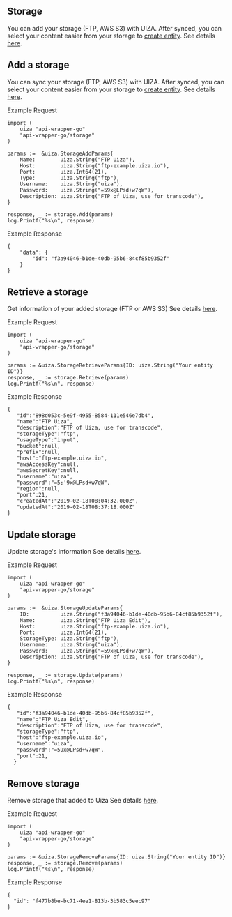 ## Storage

You can add your storage (FTP, AWS S3) with UIZA. After synced, you can select your content easier from your storage to [create entity](https://docs.uiza.io/#create-entity).
See details [here](https://docs.uiza.io/#storage).

## Add a storage

You can sync your storage (FTP, AWS S3) with UIZA. After synced, you can select your content easier from your storage to [create entity](https://docs.uiza.io/#create-entity).
See details [here](https://docs.uiza.io/#add-a-storage).

Example Request

```golang
import (
    uiza "api-wrapper-go"
    "api-wrapper-go/storage"
)

params :=  &uiza.StorageAddParams{
	Name:        uiza.String("FTP Uiza"),
	Host:        uiza.String("ftp-example.uiza.io"),
	Port:        uiza.Int64(21),
	Type:        uiza.String("ftp"),
	Username:    uiza.String("uiza"),
	Password:    uiza.String("=59x@LPsd+w7qW"),
	Description: uiza.String("FTP of Uiza, use for transcode"),
}

response, _ := storage.Add(params)
log.Printf("%s\n", response)
```

Example Response

```golang
{
    "data": {
        "id": "f3a94046-b1de-40db-95b6-84cf85b9352f"
    }
}
```

## Retrieve a storage

Get information of your added storage (FTP or AWS S3)
See details [here](https://docs.uiza.io/#retrieve-a-storage).

Example Request

```golang
import (
    uiza "api-wrapper-go"
    "api-wrapper-go/storage"
)

params := &uiza.StorageRetrieveParams{ID: uiza.String("Your entity ID")}
response, _ := storage.Retrieve(params)
log.Printf("%s\n", response)
```

Example Response

```golang
{  
   "id":"898d053c-5e9f-4955-8584-111e546e7db4",
   "name":"FTP Uiza",
   "description":"FTP of Uiza, use for transcode",
   "storageType":"ftp",
   "usageType":"input",
   "bucket":null,
   "prefix":null,
   "host":"ftp-example.uiza.io",
   "awsAccessKey":null,
   "awsSecretKey":null,
   "username":"uiza",
   "password":"=5;'9x@LPsd+w7qW",
   "region":null,
   "port":21,
   "createdAt":"2019-02-18T08:04:32.000Z",
   "updatedAt":"2019-02-18T08:37:18.000Z"
}
```

## Update storage

Update storage's information
See details [here](https://docs.uiza.io/#update-storage).

Example Request

```golang
import (
    uiza "api-wrapper-go"
    "api-wrapper-go/storage"
)

params :=  &uiza.StorageUpdateParams{
	ID:          uiza.String("f3a94046-b1de-40db-95b6-84cf85b9352f"),
	Name:        uiza.String("FTP Uiza Edit"),
	Host:        uiza.String("ftp-example.uiza.io"),
	Port:        uiza.Int64(21),
	StorageType: uiza.String("ftp"),
	Username:    uiza.String("uiza"),
	Password:    uiza.String("=59x@LPsd+w7qW"),
	Description: uiza.String("FTP of Uiza, use for transcode"),
}

response, _ := storage.Update(params)
log.Printf("%s\n", response)
```

Example Response

```golang
{  
   "id":"f3a94046-b1de-40db-95b6-84cf85b9352f",
   "name":"FTP Uiza Edit",
   "description":"FTP of Uiza, use for transcode",
   "storageType":"ftp",
   "host":"ftp-example.uiza.io",
   "username":"uiza",
   "password":"=59x@LPsd+w7qW",
   "port":21,
  }
```

## Remove storage

Remove storage that added to Uiza
See details [here](https://docs.uiza.io/#remove-storage).

Example Request

```golang
import (
    uiza "api-wrapper-go"
    "api-wrapper-go/storage"
)

params := &uiza.StorageRemoveParams{ID: uiza.String("Your entity ID")}
response, _ := storage.Remove(params)
log.Printf("%s\n", response)
```

Example Response

```golang
{
  "id": "f477b8be-bc71-4ee1-813b-3b583c5eec97"
}
```
